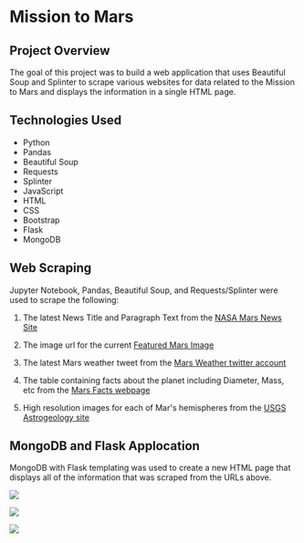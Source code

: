 # Mission to Mars

## Project Overview

The goal of this project was to build a web application that uses Beautiful Soup and Splinter to scrape various websites for data related to the Mission to Mars and displays the information in a single HTML page.

## Technologies Used 

- Python
- Pandas
- Beautiful Soup
- Requests
- Splinter
- JavaScript
- HTML
- CSS
- Bootstrap
- Flask
- MongoDB

## Web Scraping

Jupyter Notebook, Pandas, Beautiful Soup, and Requests/Splinter were used to scrape the following:

1. The latest News Title and Paragraph Text from the [NASA Mars News Site](https://mars.nasa.gov/news/?page=0&per_page=40&order=publish_date+desc%2Ccreated_at+desc&search=&category=19%2C165%2C184%2C204&blank_scope=Latest)

2. The image url for the current [Featured Mars Image](https://www.jpl.nasa.gov/spaceimages/?search=&category=Mars)

3. The latest Mars weather tweet from the [Mars Weather twitter account](https://twitter.com/marswxreport?lang=en)

4. The table containing facts about the planet including Diameter, Mass, etc from the [Mars Facts webpage](https://space-facts.com/mars/)

5. High resolution images for each of Mar's hemispheres from the [USGS Astrogeology site](https://astrogeology.usgs.gov/search/results?q=hemisphere+enhanced&k1=target&v1=Mars)

## MongoDB and Flask Applocation

MongoDB with Flask templating was used to create a new HTML page that displays all of the information that was scraped from the URLs above.

![](Mission_to_Mars/screenshots/screenshot1_top.png)

![](Mission_to_Mars/screenshots/screenshot2_middle.png)

![](Mission_to_Mars/screenshots/screenshot3_bottom.png)
